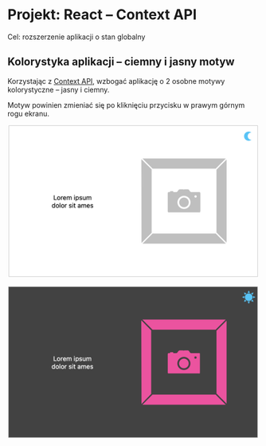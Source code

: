 # Projekt: React – Context API

Cel: rozszerzenie aplikacji o stan globalny

## Kolorystyka aplikacji – ciemny i jasny motyw

Korzystając z [Context API](https://react.dev/learn/passing-data-deeply-with-context), wzbogać aplikację o 2 osobne motywy kolorystyczne – jasny i ciemny.

Motyw powinien zmieniać się po kliknięciu przycisku w prawym górnym rogu ekranu.

![](./assets/01-theme-light.png)

![](./assets/02-theme-dark.png)
